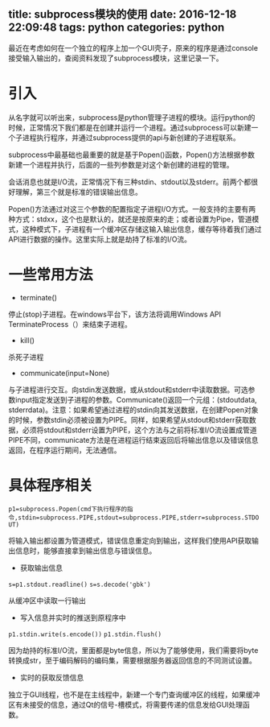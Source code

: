 title: subprocess模块的使用
date: 2016-12-18 22:09:48
tags: python
categories: python
---

最近在考虑如何在一个独立的程序上加一个GUI壳子，原来的程序是通过console接受输入输出的，查阅资料发现了subprocess模块，这里记录一下。

# 引入 #

从名字就可以听出来，subprocess是python管理子进程的模块。运行python的时候，正常情况下我们都是在创建并运行一个进程。通过subprocess可以新建一个子进程执行程序，并通过subprocess提供的api与新创建的子进程联系。

subprocess中最基础也最重要的就是基于Popen()函数，Popen()方法根据参数新建一个进程并执行，后面的一些列参数是对这个新创建的进程的管理。
<!--more-->
会话消息也就是I/O流，正常情况下有三种stdin、stdout以及stderr。前两个都很好理解，第三个就是标准的错误输出信息。

Popen()方法通过对这三个参数的配置指定子进程I/O方式。一般支持的主要有两种方式：stdxx，这个也是默认的，就还是按原来的走；或者设置为Pipe，管道模式，这种模式下，子进程有一个缓冲区存储这输入输出信息，缓存等待着我们通过API进行数据的操作。这里实际上就是劫持了标准的I/O流。

# 一些常用方法 #

- terminate()

停止(stop)子进程。在windows平台下，该方法将调用Windows API TerminateProcess（）来结束子进程。

- kill()

杀死子进程

- communicate(input=None)

与子进程进行交互。向stdin发送数据，或从stdout和stderr中读取数据。可选参数input指定发送到子进程的参数。Communicate()返回一个元组：(stdoutdata, stderrdata)。注意：如果希望通过进程的stdin向其发送数据，在创建Popen对象的时候，参数stdin必须被设置为PIPE。同样，如果希望从stdout和stderr获取数据，必须将stdout和stderr设置为PIPE，这个方法与之前将标准I/O流设置成管道PIPE不同，communicate方法是在进程运行结束返回后将输出信息以及错误信息返回，在程序运行期间，无法通信。

# 具体程序相关 #

`p1=subprocess.Popen(cmd下执行程序的指令,stdin=subprocess.PIPE,stdout=subprocess.PIPE,stderr=subprocess.STDOUT)`

将输入输出都设置为管道模式，错误信息重定向到输出，这样我们使用API获取输出信息时，能够直接拿到输出信息与错误信息。

- 获取输出信息

`s=p1.stdout.readline()`
`s=s.decode('gbk')`

从缓冲区中读取一行输出

- 写入信息并实时的推送到原程序中

`p1.stdin.write(s.encode())`
`p1.stdin.flush()`


因为劫持的标准I/O流，里面都是byte信息，所以为了能够使用，我们需要将byte转换成str，至于编码解码的编码集，需要根据服务器返回信息的不同测试设置。


- 实时的获取反馈信息

独立于GUI线程，也不是在主线程中，新建一个专门查询缓冲区的线程，如果缓冲区有未接受的信息，通过Qt的信号-槽模式，将需要传递的信息发给GUI处理函数。





